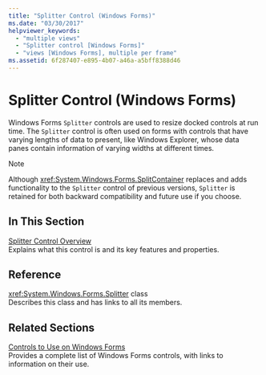```yaml
---
title: "Splitter Control (Windows Forms)"
ms.date: "03/30/2017"
helpviewer_keywords: 
  - "multiple views"
  - "Splitter control [Windows Forms]"
  - "views [Windows Forms], multiple per frame"
ms.assetid: 6f287407-e895-4b07-a46a-a5bff8388d46
---
```

# Splitter Control (Windows Forms)
Windows Forms `Splitter` controls are used to resize docked controls at run time. The `Splitter` control is often used on forms with controls that have varying lengths of data to present, like Windows Explorer, whose data panes contain information of varying widths at different times.  
  
> [!NOTE]
>  Although <xref:System.Windows.Forms.SplitContainer> replaces and adds functionality to the `Splitter` control of previous versions, `Splitter` is retained for both backward compatibility and future use if you choose.  
  
## In This Section  
 [Splitter Control Overview](splitter-control-overview-windows-forms.md)  
 Explains what this control is and its key features and properties.  
  
## Reference  
 <xref:System.Windows.Forms.Splitter> class  
 Describes this class and has links to all its members.  
  
## Related Sections  
 [Controls to Use on Windows Forms](controls-to-use-on-windows-forms.md)  
 Provides a complete list of Windows Forms controls, with links to information on their use.
